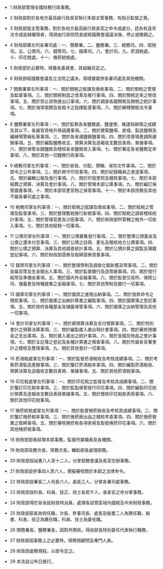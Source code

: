 * 1 財政部管理全國財務行政事務。

* 2 財政部對於各地方最高級行政長官執行本部主管事務，有指示監督之責。

* 3 財政部就主管事務，對於各地方最高級行政長官之命令或處分，認為有違背法令或逾越權限者，得請由行政院院長提經國務會議議決後，停止或撤銷之。

* 4 財政部置左列各署司處：一、關務署。二、鹽務署。三、總務司。四、賦稅司。五、公債司。六、錢幣司。七、國庫司。八、會計司。九、菸酒稅處。十、印花稅處。十一、捲菸統稅處。

* 5 財政部於必要時，得置各委員會，其組織另定之。

* 6 財政部經國務會議及立法院之議決，得增置裁併各署司處及其他機關。

* 7 關務署掌左列事項：一、關於關稅之賦課及徵收事項。二、關於關稅之管理及監督事項。三、關於關稅制度之改革及推行事項。四、關於關稅定率之修改事項。五、關於禁止貨物進出口事項。六、關於調查各國關稅及關稅之統計事項。七、關於海常兩關及各稅卡之指揮監督事項。八、關於解釋關稅法令事項。

* 8 鹽務署掌左列事項：一、關於監察各省鹽務處、鹽運使、榷運局辦理之成績及其以下，各屬官資格升降調遷事項。二、關於建築鹽場、倉棧、製造鹽類及編練場警緝私等事項。三、關於各省運鹽銷鹽事項。四、關於改善場產調劑運銷事項。五、關於編製鹽務收支、預算決算及造報收支數目表冊、單據事項。六、關於保管全國鹽款及稽核各省鹽稅收入事項。七、關於審定各省鹽務定率事項。八、關於其他一切鹽務行政事項。

* 9 總務司掌左列事項：一、關於收發、分配、撰輯、保存文件事項。二、關於部令之公布事項。三、關於典守印信事項。四、關於紀錄職員之進退事項。五、關於編輯公報及發行事項。六、關於印發票照及稽核事項。七、關於本部經費之預算、決算及會計事項。八、關於管理本部公庫事項。九、關於編訂保管圖書事項。十、關於本部官產官物之保管事項。十一、關於本部庶務及其他不屬各署司處之事項。

* 10 稅務司掌左列事項：一、關於賦稅之賦課及徵收事項。二、關於賦稅之管理及監督事項。三、關於整理舊稅推行新稅事項。四、關於賦稅之調查稽核統計事項。五、關於管理官產及沙田事項。六、關於財政部所管轄之稅外一切收入事項。七、關於其他賦稅一切事項。

* 11 公債司掌左列事項：一、關於公債募集發行事項。二、關於整理公債基金及公債之還本付息事項。三、關於公債之註冊、更名及稽核地方公債事項。四、關於公債之預算、決算及其他調查統計事項。五、關於公債計算之調製及簿籍登記事項。六、關於財政部證券及取締證券買賣事項。

* 12 錢幣司掌左列事項：一、關於整理幣制及調查化驗新舊貨幣事項。二、關於金屬貨幣及生金銀出入事項。三、關於監督銀行及造幣廠事項。四、關於發行紙幣及準備金事項。五、關於國內外金融事項。六、關於監督交易所、保險公司、儲蓄會及特種營業之金融事項。七、關於其他幣制及銀行一切事項。

* 13 國庫司掌左列事項：一、關於國資之運用出納事項。二、關於發款命令之稽核事項。三、關於國庫之出納計算書之編製事項。四、關於國庫簿之登記事項。五、關於政府各種基金及儲蓄保管事項。六、關於國庫之出納管理及其他一切事項。

* 14 會計司掌左列事項：一、關於總預算決算及支付預算事項。二、關於特別會計之預算決算事項。三、關於編製歲入歲出現計書事項。四、關於審核預備金之支出事項。五、關於歲入歲出之統計事項。六、關於金錢及物品之會計事項。七、關於主記簿之登記及各種計算書之檢查事項。八、關於所屬各官署會計之稽核及整理事項。九、關於其他會計一切事項。

* 15 菸酒稅處掌左列事項：一、關於監督菸酒稅收及考核成績事項。二、關於考察菸酒製造產銷事項。三、關於釐訂菸酒稅率事項。四、關於編製菸酒稅收、預算決算及造報收支數目表冊、單據事項。五、關於其他菸酒稅事項。

* 16 印花稅處掌左列事項：一、關於印花稅之監督及考核其成績事項。二、關於釐訂印花稅率事項。三、關於監製保管發行印花事項。四、關於編製印花統計預算及造報收支數目表冊單據事項。五、關於稽核印花稅款表冊事項。六、關於其他印花稅事項。

* 17 捲菸統稅處掌左列事項：一、關於監督捲菸稅收及考核其成績事項。二、關於釐訂捲菸稅率事項。三、關於捲菸廠出品之稽核考查事項。四、關於捲菸營業之取締事項。五、關於審核捲菸稅各項表冊及製發捲菸印花事項。六、關於其他捲菸稅事項。

* 18 財政部部長綜理本部事務，監督所屬職員及各機關。

* 19 財政部政務次長、常務次長，輔助部長處理部務。

* 20 財政部設祕書八人至十二人，分掌部務會議及長官交辦事務。

* 21 財政部設參事四人至六人，撰擬審核關於本部之法律命令。

* 22 財政部設署長二人司長六人，處長三人，分掌各署司處事務。

* 23 財政部設科長、科員、技正、技士各若干人，承長官之命分掌事務。

* 24 財政部得於各省設財政特派員，處理各該管區域內國稅及中央財政事務。

* 25 財政部部長為特任職，次長、參事司長、處長及秘書二人為簡任職，秘書、科長、技正為薦任職，科員、技士為委任職。

* 26 關務署長、鹽務署長，因對外關係，得由部長特別委任代表執行職務。

* 27 財政部因事務上之必要時，得聘用顧問及專門人員。

* 28 財政部處務規程，以部令定之。

* 29 本法自公布日施行。

